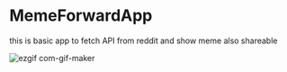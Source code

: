 # MemeForwardApp

this is basic app to fetch API  from reddit and show meme  also shareable



![ezgif com-gif-maker](https://user-images.githubusercontent.com/66429052/102074760-41991780-3e2b-11eb-8c3c-85507ccea13d.gif)


